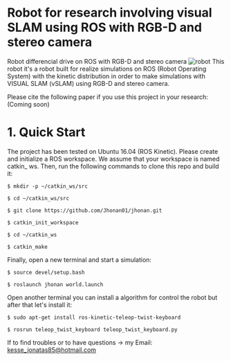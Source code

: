 # Robot for research involving visual SLAM using ROS with RGB-D and stereo camera
Robot differencial drive on ROS with RGB-D and stereo camera
![robot](https://user-images.githubusercontent.com/44379869/134515135-fe3c73ca-b777-48ba-820b-dfe1c67e1965.png)
This robot it's a robot built for realize simulations on ROS (Robot Operating System) with the kinetic distribution in order to make simulations with VISUAL SLAM (vSLAM) using RGB-D and stereo camera. 

Please cite the following paper if you use this project in your research: (Coming soon)

# 1. Quick Start

The project has been tested on Ubuntu 16.04 (ROS Kinetic). Please create and initialize a ROS workspace. We assume that your workspace is named catkin_ ws. Then, run the following commands to clone this repo and build it:


`$ mkdir -p ~/catkin_ws/src`

`$ cd ~/catkin_ws/src`

`$ git clone https://github.com/Jhonan01/jhonan.git`

`$ catkin_init_workspace`

`$ cd ~/catkin_ws`

`$ catkin_make`


Finally, open a new terminal and start a simulation:

`$ source devel/setup.bash`

`$ roslaunch jhonan world.launch`

Open another terminal you can install a algorithm for control the robot but after that let's install it:

`$ sudo apt-get install ros-kinetic-teleop-twist-keyboard`

`$ rosrun teleop_twist_keyboard teleop_twist_keyboard.py`

If to find troubles or to have questions -> my Email: kesse_jonatas85@hotmail.com


